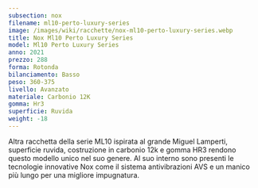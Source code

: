 ```yaml
---
subsection: nox
filename: ml10-perto-luxury-series
image: /images/wiki/racchette/nox-ml10-perto-luxury-series.webp
title: Nox Ml10 Perto Luxury Series
model: Ml10 Perto Luxury Series
anno: 2021
prezzo: 288
forma: Rotonda
bilanciamento: Basso
peso: 360-375
livello: Avanzato
materiale: Carbonio 12K
gomma: Hr3
superficie: Ruvida
weight: -18
---
```

Altra racchetta della serie ML10 ispirata al grande Miguel Lamperti, superficie ruvida, costruzione in carbonio 12k e gomma HR3 rendono questo modello unico nel suo genere. Al suo interno sono presenti le tecnologie innovative Nox come il sistema antivibrazioni AVS e un manico più lungo per una migliore impugnatura.
